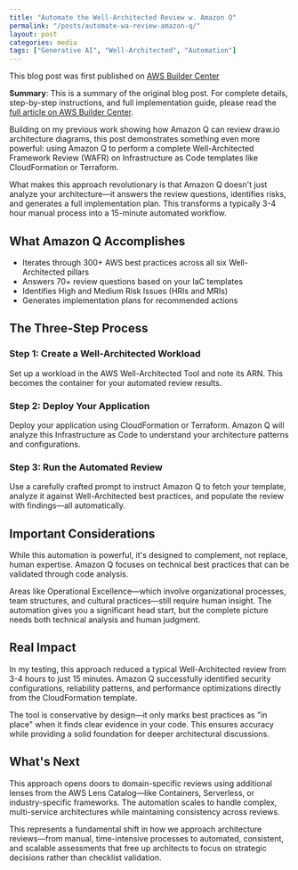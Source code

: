 ```yaml
---
title: "Automate the Well-Architected Review w. Amazon Q"
permalink: "/posts/automate-wa-review-amazon-q/"
layout: post
categories: media
tags: ["Generative AI", "Well-Architected", "Automation"]
---
```


This blog post was first published on [AWS Builder Center](https://builder.aws.com/content/2wj8D4HmqEjt6wbIBOMVnWx8EOB/automate-the-well-architected-review-w-amazon-q)

**Summary**: This is a summary of the original blog post. For complete details, step-by-step instructions, and full implementation guide, please read the [full article on AWS Builder Center](https://builder.aws.com/content/2wj8D4HmqEjt6wbIBOMVnWx8EOB/automate-the-well-architected-review-w-amazon-q).

Building on my previous work showing how Amazon Q can review draw.io architecture diagrams, this post demonstrates something even more powerful: using Amazon Q to perform a complete Well-Architected Framework Review (WAFR) on Infrastructure as Code templates like CloudFormation or Terraform.

What makes this approach revolutionary is that Amazon Q doesn't just analyze your architecture—it answers the review questions, identifies risks, and generates a full implementation plan. This transforms a typically 3-4 hour manual process into a 15-minute automated workflow.

## What Amazon Q Accomplishes

- Iterates through 300+ AWS best practices across all six Well-Architected pillars
- Answers 70+ review questions based on your IaC templates
- Identifies High and Medium Risk Issues (HRIs and MRIs)
- Generates implementation plans for recommended actions

## The Three-Step Process

### Step 1: Create a Well-Architected Workload
Set up a workload in the AWS Well-Architected Tool and note its ARN. This becomes the container for your automated review results.

### Step 2: Deploy Your Application
Deploy your application using CloudFormation or Terraform. Amazon Q will analyze this Infrastructure as Code to understand your architecture patterns and configurations.

### Step 3: Run the Automated Review
Use a carefully crafted prompt to instruct Amazon Q to fetch your template, analyze it against Well-Architected best practices, and populate the review with findings—all automatically.

## Important Considerations

While this automation is powerful, it's designed to complement, not replace, human expertise. Amazon Q focuses on technical best practices that can be validated through code analysis.

Areas like Operational Excellence—which involve organizational processes, team structures, and cultural practices—still require human insight. The automation gives you a significant head start, but the complete picture needs both technical analysis and human judgment.

## Real Impact

In my testing, this approach reduced a typical Well-Architected review from 3-4 hours to just 15 minutes. Amazon Q successfully identified security configurations, reliability patterns, and performance optimizations directly from the CloudFormation template.

The tool is conservative by design—it only marks best practices as "in place" when it finds clear evidence in your code. This ensures accuracy while providing a solid foundation for deeper architectural discussions.

## What's Next

This approach opens doors to domain-specific reviews using additional lenses from the AWS Lens Catalog—like Containers, Serverless, or industry-specific frameworks. The automation scales to handle complex, multi-service architectures while maintaining consistency across reviews.

This represents a fundamental shift in how we approach architecture reviews—from manual, time-intensive processes to automated, consistent, and scalable assessments that free up architects to focus on strategic decisions rather than checklist validation.